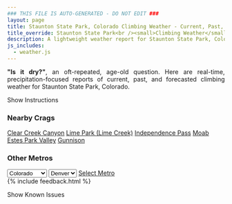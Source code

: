 ```yaml
---
### THIS FILE IS AUTO-GENERATED - DO NOT EDIT ###
layout: page
title: Staunton State Park, Colorado Climbing Weather - Current, Past, and Forecasted Report
title_override: Staunton State Park<br /><small>Climbing Weather</small>
description: A lightweight weather report for Staunton State Park, Colorado. Optimized for slow internet connections.
js_includes:
  - weather.js
---
```


<section class="measure center lh-copy f5-ns f6 ph2 mv4" style="text-align: justify;">
<strong>"Is it dry?"</strong>, an oft-repeated, age-old question. Here are real-time,
precipitation-focused reports of current, past, and forecasted climbing weather for Staunton State Park, Colorado.
</section>

<p id="settings-toggle" class="mw5 b center tc hover-light-red black-70 pointer">Show Instructions</p>
<section id="settings" class="overflow-hidden" style="display:none;">
    <div class="mv2 ph2 center">
        <div class="fn f6 tc pv2">
            <p class="measure lh-copy center"><strong>Show/hide hourly forecasts</strong> by clicking the desired day.</p>
            <hr class="mw5 p0 mv2 o-60 b0 bt b--light-red light-red bg-light-red">
            <p class="measure lh-copy center"><strong>Current and Past conditions</strong> are measured by the nearest weather station. <strong>Forecast conditions</strong> are calculated and polled separately.</p>
            <hr class="mw5 p0 mv2 o-60 b0 bt b--light-red light-red bg-light-red">
            <p class="measure lh-copy center"><strong>Having issues?</strong> Try <a id="clear-cache" class="no-underline relative fancy-link light-red hover-light-red" href="#">clearing the local cache</a>.</p>
            <hr class="mw5 p0 mv2 o-60 b0 bt b--light-red light-red bg-light-red">
            <p class="measure lh-copy center">Weather data sourced from <a class="no-underline fancy-link relative light-red" target="_blank" href="https://www.weather.gov/documentation/services-web-api">weather.gov</a>.</p>
        </div>
    </div>
</section>
<section id="weather" data-crag="staunton-state-park-colorado" class="mv4-ns mv3 ph2 center"></section>
<section id="nearby" class="tc lh-copy">
  <h3>Nearby Crags</h3>
<a class="nowrap no-underline fancy-link relative light-red mh3" href="/crags/clear-creek-canyon-colorado-weather.html">Clear Creek Canyon</a>
<a class="nowrap no-underline fancy-link relative light-red mh3" href="/crags/lime-park-lime-creek-colorado-weather.html">Lime Park (Lime Creek)</a>
<a class="nowrap no-underline fancy-link relative light-red mh3" href="/crags/independence-pass-colorado-weather.html">Independence Pass</a>
<a class="nowrap no-underline fancy-link relative light-red mh3" href="/crags/moab-utah-weather.html">Moab</a>
<a class="nowrap no-underline fancy-link relative light-red mh3" href="/crags/estes-park-valley-colorado-weather.html">Estes Park Valley</a>
<a class="nowrap no-underline fancy-link relative light-red mh3" href="/crags/gunnison-colorado-weather.html">Gunnison</a>
</section>
<section id="nearby" class="tc lh-copy">
  <h3>Other Metros</h3>
  <select class="ma1 bg-near-white pa2" id="stateSel">
    <option value="Texas">Texas</option>
    <option value="Washington">Washington</option>
    <option value="Colorado" selected>Colorado</option>
    <option value="Tennessee">Tennessee</option>
    <option value="Utah">Utah</option>
    <option value="California">California</option>
  </select>
  <select class="ma1 bg-near-white pa2" id="citySel">
    <option value="Denver" selected>Denver</option>
  </select>
  <a id="selectMetro" class="f6 link dim ph3 pv2 ma1 dib white bg-light-red" href="/crags/denver-colorado-weather.html">Select Metro</a>
  <script>
    var states = [];
    states["Texas"] = "Austin"
    states["Washington"] = "Seattle"
    states["Colorado"] = "Denver"
    states["Tennessee"] = "Nashville"
    states["Utah"] = "Salt Lake City"
    states["California"] = "San Francisco|Los Angeles"
  </script>
</section>
{% include feedback.html %}
<p id="issues-toggle" class="mw5 b center tc hover-light-red black-70 pointer">Show Known Issues</p>
<section id="issues" class="overflow-hidden tc f6">
</section>

<script>
  var weekly_BOU_48_51 = {"updated":"2023-01-07T02:04:15+00:00","units":"us","forecastGenerator":"BaselineForecastGenerator","generatedAt":"2023-01-07T08:35:21+00:00","updateTime":"2023-01-07T02:04:15+00:00","validTimes":"2023-01-06T20:00:00+00:00/P7DT9H","elevation":{"unitCode":"wmoUnit:m","value":2628.9},"periods":[{"number":1,"name":"Overnight","startTime":"2023-01-07T01:00:00-07:00","endTime":"2023-01-07T06:00:00-07:00","isDaytime":false,"temperature":15,"temperatureUnit":"F","temperatureTrend":"rising","windSpeed":"10 mph","windDirection":"WNW","icon":"https://api.weather.gov/icons/land/night/bkn?size=medium","shortForecast":"Mostly Cloudy","detailedForecast":"Mostly cloudy. Low around 15, with temperatures rising to around 17 overnight. West northwest wind around 10 mph."},{"number":2,"name":"Saturday","startTime":"2023-01-07T06:00:00-07:00","endTime":"2023-01-07T18:00:00-07:00","isDaytime":true,"temperature":36,"temperatureUnit":"F","temperatureTrend":"falling","windSpeed":"5 to 9 mph","windDirection":"WNW","icon":"https://api.weather.gov/icons/land/day/sct?size=medium","shortForecast":"Mostly Sunny","detailedForecast":"Mostly sunny. High near 36, with temperatures falling to around 28 in the afternoon. West northwest wind 5 to 9 mph, with gusts as high as 16 mph."},{"number":3,"name":"Saturday Night","startTime":"2023-01-07T18:00:00-07:00","endTime":"2023-01-08T06:00:00-07:00","isDaytime":false,"temperature":11,"temperatureUnit":"F","temperatureTrend":"rising","windSpeed":"6 to 10 mph","windDirection":"W","icon":"https://api.weather.gov/icons/land/night/few?size=medium","shortForecast":"Mostly Clear","detailedForecast":"Mostly clear. Low around 11, with temperatures rising to around 16 overnight. West wind 6 to 10 mph, with gusts as high as 18 mph."},{"number":4,"name":"Sunday","startTime":"2023-01-08T06:00:00-07:00","endTime":"2023-01-08T18:00:00-07:00","isDaytime":true,"temperature":40,"temperatureUnit":"F","temperatureTrend":null,"windSpeed":"8 to 15 mph","windDirection":"WSW","icon":"https://api.weather.gov/icons/land/day/sct?size=medium","shortForecast":"Mostly Sunny","detailedForecast":"Mostly sunny, with a high near 40. West southwest wind 8 to 15 mph, with gusts as high as 22 mph."},{"number":5,"name":"Sunday Night","startTime":"2023-01-08T18:00:00-07:00","endTime":"2023-01-09T06:00:00-07:00","isDaytime":false,"temperature":15,"temperatureUnit":"F","temperatureTrend":null,"windSpeed":"8 to 15 mph","windDirection":"WSW","icon":"https://api.weather.gov/icons/land/night/sct?size=medium","shortForecast":"Partly Cloudy","detailedForecast":"Partly cloudy, with a low around 15. West southwest wind 8 to 15 mph, with gusts as high as 21 mph."},{"number":6,"name":"Monday","startTime":"2023-01-09T06:00:00-07:00","endTime":"2023-01-09T18:00:00-07:00","isDaytime":true,"temperature":38,"temperatureUnit":"F","temperatureTrend":null,"windSpeed":"13 to 20 mph","windDirection":"W","icon":"https://api.weather.gov/icons/land/day/few?size=medium","shortForecast":"Sunny","detailedForecast":"Sunny, with a high near 38."},{"number":7,"name":"Monday Night","startTime":"2023-01-09T18:00:00-07:00","endTime":"2023-01-10T06:00:00-07:00","isDaytime":false,"temperature":18,"temperatureUnit":"F","temperatureTrend":null,"windSpeed":"13 mph","windDirection":"WSW","icon":"https://api.weather.gov/icons/land/night/sct?size=medium","shortForecast":"Partly Cloudy","detailedForecast":"Partly cloudy, with a low around 18."},{"number":8,"name":"Tuesday","startTime":"2023-01-10T06:00:00-07:00","endTime":"2023-01-10T18:00:00-07:00","isDaytime":true,"temperature":43,"temperatureUnit":"F","temperatureTrend":null,"windSpeed":"10 to 14 mph","windDirection":"WSW","icon":"https://api.weather.gov/icons/land/day/bkn?size=medium","shortForecast":"Partly Sunny","detailedForecast":"Partly sunny, with a high near 43."},{"number":9,"name":"Tuesday Night","startTime":"2023-01-10T18:00:00-07:00","endTime":"2023-01-11T06:00:00-07:00","isDaytime":false,"temperature":20,"temperatureUnit":"F","temperatureTrend":null,"windSpeed":"12 mph","windDirection":"W","icon":"https://api.weather.gov/icons/land/night/sct/snow?size=medium","shortForecast":"Partly Cloudy then Chance Light Snow","detailedForecast":"A chance of snow after 5am. Partly cloudy, with a low around 20."},{"number":10,"name":"Wednesday","startTime":"2023-01-11T06:00:00-07:00","endTime":"2023-01-11T18:00:00-07:00","isDaytime":true,"temperature":36,"temperatureUnit":"F","temperatureTrend":null,"windSpeed":"12 to 16 mph","windDirection":"WNW","icon":"https://api.weather.gov/icons/land/day/snow?size=medium","shortForecast":"Chance Light Snow","detailedForecast":"A chance of snow. Partly sunny, with a high near 36. Little or no snow accumulation expected."},{"number":11,"name":"Wednesday Night","startTime":"2023-01-11T18:00:00-07:00","endTime":"2023-01-12T06:00:00-07:00","isDaytime":false,"temperature":16,"temperatureUnit":"F","temperatureTrend":null,"windSpeed":"14 to 17 mph","windDirection":"WNW","icon":"https://api.weather.gov/icons/land/night/snow/sct?size=medium","shortForecast":"Slight Chance Light Snow then Partly Cloudy","detailedForecast":"A slight chance of snow before 11pm. Partly cloudy, with a low around 16. Little or no snow accumulation expected."},{"number":12,"name":"Thursday","startTime":"2023-01-12T06:00:00-07:00","endTime":"2023-01-12T18:00:00-07:00","isDaytime":true,"temperature":41,"temperatureUnit":"F","temperatureTrend":null,"windSpeed":"10 to 14 mph","windDirection":"W","icon":"https://api.weather.gov/icons/land/day/few?size=medium","shortForecast":"Sunny","detailedForecast":"Sunny, with a high near 41."},{"number":13,"name":"Thursday Night","startTime":"2023-01-12T18:00:00-07:00","endTime":"2023-01-13T06:00:00-07:00","isDaytime":false,"temperature":17,"temperatureUnit":"F","temperatureTrend":null,"windSpeed":"10 mph","windDirection":"WSW","icon":"https://api.weather.gov/icons/land/night/sct?size=medium","shortForecast":"Partly Cloudy","detailedForecast":"Partly cloudy, with a low around 17."},{"number":14,"name":"Friday","startTime":"2023-01-13T06:00:00-07:00","endTime":"2023-01-13T18:00:00-07:00","isDaytime":true,"temperature":47,"temperatureUnit":"F","temperatureTrend":null,"windSpeed":"7 to 12 mph","windDirection":"WSW","icon":"https://api.weather.gov/icons/land/day/sct?size=medium","shortForecast":"Mostly Sunny","detailedForecast":"Mostly sunny, with a high near 47."}]}
  var hourly_BOU_48_51 = {"@context":["https://geojson.org/geojson-ld/geojson-context.jsonld",{"@version":"1.1","wx":"https://api.weather.gov/ontology#","geo":"http://www.opengis.net/ont/geosparql#","unit":"http://codes.wmo.int/common/unit/","@vocab":"https://api.weather.gov/ontology#"}],"type":"Feature","geometry":{"type":"Polygon","coordinates":[[[-105.3851345,39.517059],[-105.3829453,39.495049900000005],[-105.3543489,39.496740800000005],[-105.35653210000001,39.51875020000001],[-105.3851345,39.517059]]]},"properties":{"updated":"2023-01-07T02:04:15+00:00","units":"us","forecastGenerator":"HourlyForecastGenerator","generatedAt":"2023-01-07T08:35:21+00:00","updateTime":"2023-01-07T02:04:15+00:00","validTimes":"2023-01-06T20:00:00+00:00/P7DT9H","elevation":{"unitCode":"wmoUnit:m","value":2628.9},"periods":[{"number":1,"name":"","startTime":"2023-01-07T01:00:00-07:00","endTime":"2023-01-07T02:00:00-07:00","isDaytime":false,"temperature":19,"temperatureUnit":"F","temperatureTrend":null,"windSpeed":"9 mph","windDirection":"W","icon":"https://api.weather.gov/icons/land/night/bkn?size=small","shortForecast":"Mostly Cloudy","detailedForecast":""},{"number":2,"name":"","startTime":"2023-01-07T02:00:00-07:00","endTime":"2023-01-07T03:00:00-07:00","isDaytime":false,"temperature":19,"temperatureUnit":"F","temperatureTrend":null,"windSpeed":"10 mph","windDirection":"W","icon":"https://api.weather.gov/icons/land/night/bkn?size=small","shortForecast":"Mostly Cloudy","detailedForecast":""},{"number":3,"name":"","startTime":"2023-01-07T03:00:00-07:00","endTime":"2023-01-07T04:00:00-07:00","isDaytime":false,"temperature":19,"temperatureUnit":"F","temperatureTrend":null,"windSpeed":"9 mph","windDirection":"W","icon":"https://api.weather.gov/icons/land/night/bkn?size=small","shortForecast":"Mostly Cloudy","detailedForecast":""},{"number":4,"name":"","startTime":"2023-01-07T04:00:00-07:00","endTime":"2023-01-07T05:00:00-07:00","isDaytime":false,"temperature":17,"temperatureUnit":"F","temperatureTrend":null,"windSpeed":"9 mph","windDirection":"W","icon":"https://api.weather.gov/icons/land/night/bkn?size=small","shortForecast":"Mostly Cloudy","detailedForecast":""},{"number":5,"name":"","startTime":"2023-01-07T05:00:00-07:00","endTime":"2023-01-07T06:00:00-07:00","isDaytime":false,"temperature":17,"temperatureUnit":"F","temperatureTrend":null,"windSpeed":"9 mph","windDirection":"WNW","icon":"https://api.weather.gov/icons/land/night/bkn?size=small","shortForecast":"Mostly Cloudy","detailedForecast":""},{"number":6,"name":"","startTime":"2023-01-07T06:00:00-07:00","endTime":"2023-01-07T07:00:00-07:00","isDaytime":true,"temperature":17,"temperatureUnit":"F","temperatureTrend":null,"windSpeed":"9 mph","windDirection":"WNW","icon":"https://api.weather.gov/icons/land/day/sct?size=small","shortForecast":"Mostly Sunny","detailedForecast":""},{"number":7,"name":"","startTime":"2023-01-07T07:00:00-07:00","endTime":"2023-01-07T08:00:00-07:00","isDaytime":true,"temperature":16,"temperatureUnit":"F","temperatureTrend":null,"windSpeed":"9 mph","windDirection":"WNW","icon":"https://api.weather.gov/icons/land/day/sct?size=small","shortForecast":"Mostly Sunny","detailedForecast":""},{"number":8,"name":"","startTime":"2023-01-07T08:00:00-07:00","endTime":"2023-01-07T09:00:00-07:00","isDaytime":true,"temperature":18,"temperatureUnit":"F","temperatureTrend":null,"windSpeed":"9 mph","windDirection":"WNW","icon":"https://api.weather.gov/icons/land/day/sct?size=small","shortForecast":"Mostly Sunny","detailedForecast":""},{"number":9,"name":"","startTime":"2023-01-07T09:00:00-07:00","endTime":"2023-01-07T10:00:00-07:00","isDaytime":true,"temperature":23,"temperatureUnit":"F","temperatureTrend":null,"windSpeed":"7 mph","windDirection":"W","icon":"https://api.weather.gov/icons/land/day/sct?size=small","shortForecast":"Mostly Sunny","detailedForecast":""},{"number":10,"name":"","startTime":"2023-01-07T10:00:00-07:00","endTime":"2023-01-07T11:00:00-07:00","isDaytime":true,"temperature":29,"temperatureUnit":"F","temperatureTrend":null,"windSpeed":"7 mph","windDirection":"W","icon":"https://api.weather.gov/icons/land/day/sct?size=small","shortForecast":"Mostly Sunny","detailedForecast":""},{"number":11,"name":"","startTime":"2023-01-07T11:00:00-07:00","endTime":"2023-01-07T12:00:00-07:00","isDaytime":true,"temperature":33,"temperatureUnit":"F","temperatureTrend":null,"windSpeed":"6 mph","windDirection":"W","icon":"https://api.weather.gov/icons/land/day/sct?size=small","shortForecast":"Mostly Sunny","detailedForecast":""},{"number":12,"name":"","startTime":"2023-01-07T12:00:00-07:00","endTime":"2023-01-07T13:00:00-07:00","isDaytime":true,"temperature":34,"temperatureUnit":"F","temperatureTrend":null,"windSpeed":"5 mph","windDirection":"W","icon":"https://api.weather.gov/icons/land/day/few?size=small","shortForecast":"Sunny","detailedForecast":""},{"number":13,"name":"","startTime":"2023-01-07T13:00:00-07:00","endTime":"2023-01-07T14:00:00-07:00","isDaytime":true,"temperature":35,"temperatureUnit":"F","temperatureTrend":null,"windSpeed":"5 mph","windDirection":"W","icon":"https://api.weather.gov/icons/land/day/few?size=small","shortForecast":"Sunny","detailedForecast":""},{"number":14,"name":"","startTime":"2023-01-07T14:00:00-07:00","endTime":"2023-01-07T15:00:00-07:00","isDaytime":true,"temperature":35,"temperatureUnit":"F","temperatureTrend":null,"windSpeed":"5 mph","windDirection":"W","icon":"https://api.weather.gov/icons/land/day/few?size=small","shortForecast":"Sunny","detailedForecast":""},{"number":15,"name":"","startTime":"2023-01-07T15:00:00-07:00","endTime":"2023-01-07T16:00:00-07:00","isDaytime":true,"temperature":34,"temperatureUnit":"F","temperatureTrend":null,"windSpeed":"7 mph","windDirection":"W","icon":"https://api.weather.gov/icons/land/day/few?size=small","shortForecast":"Sunny","detailedForecast":""},{"number":16,"name":"","startTime":"2023-01-07T16:00:00-07:00","endTime":"2023-01-07T17:00:00-07:00","isDaytime":true,"temperature":31,"temperatureUnit":"F","temperatureTrend":null,"windSpeed":"7 mph","windDirection":"W","icon":"https://api.weather.gov/icons/land/day/few?size=small","shortForecast":"Sunny","detailedForecast":""},{"number":17,"name":"","startTime":"2023-01-07T17:00:00-07:00","endTime":"2023-01-07T18:00:00-07:00","isDaytime":true,"temperature":28,"temperatureUnit":"F","temperatureTrend":null,"windSpeed":"7 mph","windDirection":"WNW","icon":"https://api.weather.gov/icons/land/day/few?size=small","shortForecast":"Sunny","detailedForecast":""},{"number":18,"name":"","startTime":"2023-01-07T18:00:00-07:00","endTime":"2023-01-07T19:00:00-07:00","isDaytime":false,"temperature":24,"temperatureUnit":"F","temperatureTrend":null,"windSpeed":"7 mph","windDirection":"WNW","icon":"https://api.weather.gov/icons/land/night/few?size=small","shortForecast":"Mostly Clear","detailedForecast":""},{"number":19,"name":"","startTime":"2023-01-07T19:00:00-07:00","endTime":"2023-01-07T20:00:00-07:00","isDaytime":false,"temperature":21,"temperatureUnit":"F","temperatureTrend":null,"windSpeed":"7 mph","windDirection":"WNW","icon":"https://api.weather.gov/icons/land/night/few?size=small","shortForecast":"Mostly Clear","detailedForecast":""},{"number":20,"name":"","startTime":"2023-01-07T20:00:00-07:00","endTime":"2023-01-07T21:00:00-07:00","isDaytime":false,"temperature":18,"temperatureUnit":"F","temperatureTrend":null,"windSpeed":"10 mph","windDirection":"W","icon":"https://api.weather.gov/icons/land/night/few?size=small","shortForecast":"Mostly Clear","detailedForecast":""},{"number":21,"name":"","startTime":"2023-01-07T21:00:00-07:00","endTime":"2023-01-07T22:00:00-07:00","isDaytime":false,"temperature":16,"temperatureUnit":"F","temperatureTrend":null,"windSpeed":"10 mph","windDirection":"W","icon":"https://api.weather.gov/icons/land/night/few?size=small","shortForecast":"Mostly Clear","detailedForecast":""},{"number":22,"name":"","startTime":"2023-01-07T22:00:00-07:00","endTime":"2023-01-07T23:00:00-07:00","isDaytime":false,"temperature":16,"temperatureUnit":"F","temperatureTrend":null,"windSpeed":"6 mph","windDirection":"W","icon":"https://api.weather.gov/icons/land/night/few?size=small","shortForecast":"Mostly Clear","detailedForecast":""},{"number":23,"name":"","startTime":"2023-01-07T23:00:00-07:00","endTime":"2023-01-08T00:00:00-07:00","isDaytime":false,"temperature":15,"temperatureUnit":"F","temperatureTrend":null,"windSpeed":"8 mph","windDirection":"W","icon":"https://api.weather.gov/icons/land/night/few?size=small","shortForecast":"Mostly Clear","detailedForecast":""},{"number":24,"name":"","startTime":"2023-01-08T00:00:00-07:00","endTime":"2023-01-08T01:00:00-07:00","isDaytime":false,"temperature":16,"temperatureUnit":"F","temperatureTrend":null,"windSpeed":"9 mph","windDirection":"W","icon":"https://api.weather.gov/icons/land/night/few?size=small","shortForecast":"Mostly Clear","detailedForecast":""},{"number":25,"name":"","startTime":"2023-01-08T01:00:00-07:00","endTime":"2023-01-08T02:00:00-07:00","isDaytime":false,"temperature":16,"temperatureUnit":"F","temperatureTrend":null,"windSpeed":"10 mph","windDirection":"W","icon":"https://api.weather.gov/icons/land/night/sct?size=small","shortForecast":"Partly Cloudy","detailedForecast":""},{"number":26,"name":"","startTime":"2023-01-08T02:00:00-07:00","endTime":"2023-01-08T03:00:00-07:00","isDaytime":false,"temperature":15,"temperatureUnit":"F","temperatureTrend":null,"windSpeed":"10 mph","windDirection":"W","icon":"https://api.weather.gov/icons/land/night/sct?size=small","shortForecast":"Partly Cloudy","detailedForecast":""},{"number":27,"name":"","startTime":"2023-01-08T03:00:00-07:00","endTime":"2023-01-08T04:00:00-07:00","isDaytime":false,"temperature":15,"temperatureUnit":"F","temperatureTrend":null,"windSpeed":"10 mph","windDirection":"W","icon":"https://api.weather.gov/icons/land/night/sct?size=small","shortForecast":"Partly Cloudy","detailedForecast":""},{"number":28,"name":"","startTime":"2023-01-08T04:00:00-07:00","endTime":"2023-01-08T05:00:00-07:00","isDaytime":false,"temperature":15,"temperatureUnit":"F","temperatureTrend":null,"windSpeed":"10 mph","windDirection":"W","icon":"https://api.weather.gov/icons/land/night/sct?size=small","shortForecast":"Partly Cloudy","detailedForecast":""},{"number":29,"name":"","startTime":"2023-01-08T05:00:00-07:00","endTime":"2023-01-08T06:00:00-07:00","isDaytime":false,"temperature":16,"temperatureUnit":"F","temperatureTrend":null,"windSpeed":"10 mph","windDirection":"W","icon":"https://api.weather.gov/icons/land/night/sct?size=small","shortForecast":"Partly Cloudy","detailedForecast":""},{"number":30,"name":"","startTime":"2023-01-08T06:00:00-07:00","endTime":"2023-01-08T07:00:00-07:00","isDaytime":true,"temperature":15,"temperatureUnit":"F","temperatureTrend":null,"windSpeed":"12 mph","windDirection":"W","icon":"https://api.weather.gov/icons/land/day/sct?size=small","shortForecast":"Mostly Sunny","detailedForecast":""},{"number":31,"name":"","startTime":"2023-01-08T07:00:00-07:00","endTime":"2023-01-08T08:00:00-07:00","isDaytime":true,"temperature":16,"temperatureUnit":"F","temperatureTrend":null,"windSpeed":"12 mph","windDirection":"W","icon":"https://api.weather.gov/icons/land/day/sct?size=small","shortForecast":"Mostly Sunny","detailedForecast":""},{"number":32,"name":"","startTime":"2023-01-08T08:00:00-07:00","endTime":"2023-01-08T09:00:00-07:00","isDaytime":true,"temperature":18,"temperatureUnit":"F","temperatureTrend":null,"windSpeed":"13 mph","windDirection":"W","icon":"https://api.weather.gov/icons/land/day/sct?size=small","shortForecast":"Mostly Sunny","detailedForecast":""},{"number":33,"name":"","startTime":"2023-01-08T09:00:00-07:00","endTime":"2023-01-08T10:00:00-07:00","isDaytime":true,"temperature":23,"temperatureUnit":"F","temperatureTrend":null,"windSpeed":"14 mph","windDirection":"W","icon":"https://api.weather.gov/icons/land/day/sct?size=small","shortForecast":"Mostly Sunny","detailedForecast":""},{"number":34,"name":"","startTime":"2023-01-08T10:00:00-07:00","endTime":"2023-01-08T11:00:00-07:00","isDaytime":true,"temperature":29,"temperatureUnit":"F","temperatureTrend":null,"windSpeed":"15 mph","windDirection":"WSW","icon":"https://api.weather.gov/icons/land/day/sct?size=small","shortForecast":"Mostly Sunny","detailedForecast":""},{"number":35,"name":"","startTime":"2023-01-08T11:00:00-07:00","endTime":"2023-01-08T12:00:00-07:00","isDaytime":true,"temperature":35,"temperatureUnit":"F","temperatureTrend":null,"windSpeed":"15 mph","windDirection":"WSW","icon":"https://api.weather.gov/icons/land/day/sct?size=small","shortForecast":"Mostly Sunny","detailedForecast":""},{"number":36,"name":"","startTime":"2023-01-08T12:00:00-07:00","endTime":"2023-01-08T13:00:00-07:00","isDaytime":true,"temperature":38,"temperatureUnit":"F","temperatureTrend":null,"windSpeed":"15 mph","windDirection":"WSW","icon":"https://api.weather.gov/icons/land/day/sct?size=small","shortForecast":"Mostly Sunny","detailedForecast":""},{"number":37,"name":"","startTime":"2023-01-08T13:00:00-07:00","endTime":"2023-01-08T14:00:00-07:00","isDaytime":true,"temperature":39,"temperatureUnit":"F","temperatureTrend":null,"windSpeed":"14 mph","windDirection":"WSW","icon":"https://api.weather.gov/icons/land/day/sct?size=small","shortForecast":"Mostly Sunny","detailedForecast":""},{"number":38,"name":"","startTime":"2023-01-08T14:00:00-07:00","endTime":"2023-01-08T15:00:00-07:00","isDaytime":true,"temperature":39,"temperatureUnit":"F","temperatureTrend":null,"windSpeed":"13 mph","windDirection":"WSW","icon":"https://api.weather.gov/icons/land/day/sct?size=small","shortForecast":"Mostly Sunny","detailedForecast":""},{"number":39,"name":"","startTime":"2023-01-08T15:00:00-07:00","endTime":"2023-01-08T16:00:00-07:00","isDaytime":true,"temperature":38,"temperatureUnit":"F","temperatureTrend":null,"windSpeed":"10 mph","windDirection":"WSW","icon":"https://api.weather.gov/icons/land/day/sct?size=small","shortForecast":"Mostly Sunny","detailedForecast":""},{"number":40,"name":"","startTime":"2023-01-08T16:00:00-07:00","endTime":"2023-01-08T17:00:00-07:00","isDaytime":true,"temperature":35,"temperatureUnit":"F","temperatureTrend":null,"windSpeed":"9 mph","windDirection":"WSW","icon":"https://api.weather.gov/icons/land/day/sct?size=small","shortForecast":"Mostly Sunny","detailedForecast":""},{"number":41,"name":"","startTime":"2023-01-08T17:00:00-07:00","endTime":"2023-01-08T18:00:00-07:00","isDaytime":true,"temperature":32,"temperatureUnit":"F","temperatureTrend":null,"windSpeed":"8 mph","windDirection":"WSW","icon":"https://api.weather.gov/icons/land/day/sct?size=small","shortForecast":"Mostly Sunny","detailedForecast":""},{"number":42,"name":"","startTime":"2023-01-08T18:00:00-07:00","endTime":"2023-01-08T19:00:00-07:00","isDaytime":false,"temperature":29,"temperatureUnit":"F","temperatureTrend":null,"windSpeed":"8 mph","windDirection":"WSW","icon":"https://api.weather.gov/icons/land/night/sct?size=small","shortForecast":"Partly Cloudy","detailedForecast":""},{"number":43,"name":"","startTime":"2023-01-08T19:00:00-07:00","endTime":"2023-01-08T20:00:00-07:00","isDaytime":false,"temperature":25,"temperatureUnit":"F","temperatureTrend":null,"windSpeed":"9 mph","windDirection":"WSW","icon":"https://api.weather.gov/icons/land/night/bkn?size=small","shortForecast":"Mostly Cloudy","detailedForecast":""},{"number":44,"name":"","startTime":"2023-01-08T20:00:00-07:00","endTime":"2023-01-08T21:00:00-07:00","isDaytime":false,"temperature":22,"temperatureUnit":"F","temperatureTrend":null,"windSpeed":"10 mph","windDirection":"WSW","icon":"https://api.weather.gov/icons/land/night/bkn?size=small","shortForecast":"Mostly Cloudy","detailedForecast":""},{"number":45,"name":"","startTime":"2023-01-08T21:00:00-07:00","endTime":"2023-01-08T22:00:00-07:00","isDaytime":false,"temperature":21,"temperatureUnit":"F","temperatureTrend":null,"windSpeed":"10 mph","windDirection":"WSW","icon":"https://api.weather.gov/icons/land/night/sct?size=small","shortForecast":"Partly Cloudy","detailedForecast":""},{"number":46,"name":"","startTime":"2023-01-08T22:00:00-07:00","endTime":"2023-01-08T23:00:00-07:00","isDaytime":false,"temperature":21,"temperatureUnit":"F","temperatureTrend":null,"windSpeed":"10 mph","windDirection":"W","icon":"https://api.weather.gov/icons/land/night/sct?size=small","shortForecast":"Partly Cloudy","detailedForecast":""},{"number":47,"name":"","startTime":"2023-01-08T23:00:00-07:00","endTime":"2023-01-09T00:00:00-07:00","isDaytime":false,"temperature":21,"temperatureUnit":"F","temperatureTrend":null,"windSpeed":"10 mph","windDirection":"W","icon":"https://api.weather.gov/icons/land/night/sct?size=small","shortForecast":"Partly Cloudy","detailedForecast":""},{"number":48,"name":"","startTime":"2023-01-09T00:00:00-07:00","endTime":"2023-01-09T01:00:00-07:00","isDaytime":false,"temperature":20,"temperatureUnit":"F","temperatureTrend":null,"windSpeed":"12 mph","windDirection":"W","icon":"https://api.weather.gov/icons/land/night/sct?size=small","shortForecast":"Partly Cloudy","detailedForecast":""},{"number":49,"name":"","startTime":"2023-01-09T01:00:00-07:00","endTime":"2023-01-09T02:00:00-07:00","isDaytime":false,"temperature":20,"temperatureUnit":"F","temperatureTrend":null,"windSpeed":"13 mph","windDirection":"W","icon":"https://api.weather.gov/icons/land/night/few?size=small","shortForecast":"Mostly Clear","detailedForecast":""},{"number":50,"name":"","startTime":"2023-01-09T02:00:00-07:00","endTime":"2023-01-09T03:00:00-07:00","isDaytime":false,"temperature":20,"temperatureUnit":"F","temperatureTrend":null,"windSpeed":"14 mph","windDirection":"W","icon":"https://api.weather.gov/icons/land/night/few?size=small","shortForecast":"Mostly Clear","detailedForecast":""},{"number":51,"name":"","startTime":"2023-01-09T03:00:00-07:00","endTime":"2023-01-09T04:00:00-07:00","isDaytime":false,"temperature":19,"temperatureUnit":"F","temperatureTrend":null,"windSpeed":"14 mph","windDirection":"W","icon":"https://api.weather.gov/icons/land/night/few?size=small","shortForecast":"Mostly Clear","detailedForecast":""},{"number":52,"name":"","startTime":"2023-01-09T04:00:00-07:00","endTime":"2023-01-09T05:00:00-07:00","isDaytime":false,"temperature":19,"temperatureUnit":"F","temperatureTrend":null,"windSpeed":"15 mph","windDirection":"W","icon":"https://api.weather.gov/icons/land/night/few?size=small","shortForecast":"Mostly Clear","detailedForecast":""},{"number":53,"name":"","startTime":"2023-01-09T05:00:00-07:00","endTime":"2023-01-09T06:00:00-07:00","isDaytime":false,"temperature":19,"temperatureUnit":"F","temperatureTrend":null,"windSpeed":"15 mph","windDirection":"W","icon":"https://api.weather.gov/icons/land/night/few?size=small","shortForecast":"Mostly Clear","detailedForecast":""},{"number":54,"name":"","startTime":"2023-01-09T06:00:00-07:00","endTime":"2023-01-09T07:00:00-07:00","isDaytime":true,"temperature":18,"temperatureUnit":"F","temperatureTrend":null,"windSpeed":"16 mph","windDirection":"W","icon":"https://api.weather.gov/icons/land/day/few?size=small","shortForecast":"Sunny","detailedForecast":""},{"number":55,"name":"","startTime":"2023-01-09T07:00:00-07:00","endTime":"2023-01-09T08:00:00-07:00","isDaytime":true,"temperature":18,"temperatureUnit":"F","temperatureTrend":null,"windSpeed":"18 mph","windDirection":"W","icon":"https://api.weather.gov/icons/land/day/few?size=small","shortForecast":"Sunny","detailedForecast":""},{"number":56,"name":"","startTime":"2023-01-09T08:00:00-07:00","endTime":"2023-01-09T09:00:00-07:00","isDaytime":true,"temperature":20,"temperatureUnit":"F","temperatureTrend":null,"windSpeed":"20 mph","windDirection":"W","icon":"https://api.weather.gov/icons/land/day/few?size=small","shortForecast":"Sunny","detailedForecast":""},{"number":57,"name":"","startTime":"2023-01-09T09:00:00-07:00","endTime":"2023-01-09T10:00:00-07:00","isDaytime":true,"temperature":24,"temperatureUnit":"F","temperatureTrend":null,"windSpeed":"20 mph","windDirection":"W","icon":"https://api.weather.gov/icons/land/day/few?size=small","shortForecast":"Sunny","detailedForecast":""},{"number":58,"name":"","startTime":"2023-01-09T10:00:00-07:00","endTime":"2023-01-09T11:00:00-07:00","isDaytime":true,"temperature":29,"temperatureUnit":"F","temperatureTrend":null,"windSpeed":"20 mph","windDirection":"W","icon":"https://api.weather.gov/icons/land/day/few?size=small","shortForecast":"Sunny","detailedForecast":""},{"number":59,"name":"","startTime":"2023-01-09T11:00:00-07:00","endTime":"2023-01-09T12:00:00-07:00","isDaytime":true,"temperature":33,"temperatureUnit":"F","temperatureTrend":null,"windSpeed":"20 mph","windDirection":"W","icon":"https://api.weather.gov/icons/land/day/few?size=small","shortForecast":"Sunny","detailedForecast":""},{"number":60,"name":"","startTime":"2023-01-09T12:00:00-07:00","endTime":"2023-01-09T13:00:00-07:00","isDaytime":true,"temperature":36,"temperatureUnit":"F","temperatureTrend":null,"windSpeed":"20 mph","windDirection":"W","icon":"https://api.weather.gov/icons/land/day/few?size=small","shortForecast":"Sunny","detailedForecast":""},{"number":61,"name":"","startTime":"2023-01-09T13:00:00-07:00","endTime":"2023-01-09T14:00:00-07:00","isDaytime":true,"temperature":37,"temperatureUnit":"F","temperatureTrend":null,"windSpeed":"18 mph","windDirection":"W","icon":"https://api.weather.gov/icons/land/day/few?size=small","shortForecast":"Sunny","detailedForecast":""},{"number":62,"name":"","startTime":"2023-01-09T14:00:00-07:00","endTime":"2023-01-09T15:00:00-07:00","isDaytime":true,"temperature":37,"temperatureUnit":"F","temperatureTrend":null,"windSpeed":"17 mph","windDirection":"W","icon":"https://api.weather.gov/icons/land/day/few?size=small","shortForecast":"Sunny","detailedForecast":""},{"number":63,"name":"","startTime":"2023-01-09T15:00:00-07:00","endTime":"2023-01-09T16:00:00-07:00","isDaytime":true,"temperature":36,"temperatureUnit":"F","temperatureTrend":null,"windSpeed":"16 mph","windDirection":"W","icon":"https://api.weather.gov/icons/land/day/few?size=small","shortForecast":"Sunny","detailedForecast":""},{"number":64,"name":"","startTime":"2023-01-09T16:00:00-07:00","endTime":"2023-01-09T17:00:00-07:00","isDaytime":true,"temperature":34,"temperatureUnit":"F","temperatureTrend":null,"windSpeed":"15 mph","windDirection":"W","icon":"https://api.weather.gov/icons/land/day/few?size=small","shortForecast":"Sunny","detailedForecast":""},{"number":65,"name":"","startTime":"2023-01-09T17:00:00-07:00","endTime":"2023-01-09T18:00:00-07:00","isDaytime":true,"temperature":31,"temperatureUnit":"F","temperatureTrend":null,"windSpeed":"13 mph","windDirection":"W","icon":"https://api.weather.gov/icons/land/day/few?size=small","shortForecast":"Sunny","detailedForecast":""},{"number":66,"name":"","startTime":"2023-01-09T18:00:00-07:00","endTime":"2023-01-09T19:00:00-07:00","isDaytime":false,"temperature":28,"temperatureUnit":"F","temperatureTrend":null,"windSpeed":"13 mph","windDirection":"W","icon":"https://api.weather.gov/icons/land/night/few?size=small","shortForecast":"Mostly Clear","detailedForecast":""},{"number":67,"name":"","startTime":"2023-01-09T19:00:00-07:00","endTime":"2023-01-09T20:00:00-07:00","isDaytime":false,"temperature":25,"temperatureUnit":"F","temperatureTrend":null,"windSpeed":"13 mph","windDirection":"W","icon":"https://api.weather.gov/icons/land/night/few?size=small","shortForecast":"Mostly Clear","detailedForecast":""},{"number":68,"name":"","startTime":"2023-01-09T20:00:00-07:00","endTime":"2023-01-09T21:00:00-07:00","isDaytime":false,"temperature":22,"temperatureUnit":"F","temperatureTrend":null,"windSpeed":"13 mph","windDirection":"W","icon":"https://api.weather.gov/icons/land/night/few?size=small","shortForecast":"Mostly Clear","detailedForecast":""},{"number":69,"name":"","startTime":"2023-01-09T21:00:00-07:00","endTime":"2023-01-09T22:00:00-07:00","isDaytime":false,"temperature":21,"temperatureUnit":"F","temperatureTrend":null,"windSpeed":"13 mph","windDirection":"W","icon":"https://api.weather.gov/icons/land/night/few?size=small","shortForecast":"Mostly Clear","detailedForecast":""},{"number":70,"name":"","startTime":"2023-01-09T22:00:00-07:00","endTime":"2023-01-09T23:00:00-07:00","isDaytime":false,"temperature":22,"temperatureUnit":"F","temperatureTrend":null,"windSpeed":"13 mph","windDirection":"W","icon":"https://api.weather.gov/icons/land/night/few?size=small","shortForecast":"Mostly Clear","detailedForecast":""},{"number":71,"name":"","startTime":"2023-01-09T23:00:00-07:00","endTime":"2023-01-10T00:00:00-07:00","isDaytime":false,"temperature":22,"temperatureUnit":"F","temperatureTrend":null,"windSpeed":"12 mph","windDirection":"WSW","icon":"https://api.weather.gov/icons/land/night/sct?size=small","shortForecast":"Partly Cloudy","detailedForecast":""},{"number":72,"name":"","startTime":"2023-01-10T00:00:00-07:00","endTime":"2023-01-10T01:00:00-07:00","isDaytime":false,"temperature":22,"temperatureUnit":"F","temperatureTrend":null,"windSpeed":"12 mph","windDirection":"WSW","icon":"https://api.weather.gov/icons/land/night/sct?size=small","shortForecast":"Partly Cloudy","detailedForecast":""},{"number":73,"name":"","startTime":"2023-01-10T01:00:00-07:00","endTime":"2023-01-10T02:00:00-07:00","isDaytime":false,"temperature":23,"temperatureUnit":"F","temperatureTrend":null,"windSpeed":"12 mph","windDirection":"WSW","icon":"https://api.weather.gov/icons/land/night/sct?size=small","shortForecast":"Partly Cloudy","detailedForecast":""},{"number":74,"name":"","startTime":"2023-01-10T02:00:00-07:00","endTime":"2023-01-10T03:00:00-07:00","isDaytime":false,"temperature":23,"temperatureUnit":"F","temperatureTrend":null,"windSpeed":"12 mph","windDirection":"WSW","icon":"https://api.weather.gov/icons/land/night/sct?size=small","shortForecast":"Partly Cloudy","detailedForecast":""},{"number":75,"name":"","startTime":"2023-01-10T03:00:00-07:00","endTime":"2023-01-10T04:00:00-07:00","isDaytime":false,"temperature":24,"temperatureUnit":"F","temperatureTrend":null,"windSpeed":"12 mph","windDirection":"WSW","icon":"https://api.weather.gov/icons/land/night/sct?size=small","shortForecast":"Partly Cloudy","detailedForecast":""},{"number":76,"name":"","startTime":"2023-01-10T04:00:00-07:00","endTime":"2023-01-10T05:00:00-07:00","isDaytime":false,"temperature":24,"temperatureUnit":"F","temperatureTrend":null,"windSpeed":"12 mph","windDirection":"WSW","icon":"https://api.weather.gov/icons/land/night/sct?size=small","shortForecast":"Partly Cloudy","detailedForecast":""},{"number":77,"name":"","startTime":"2023-01-10T05:00:00-07:00","endTime":"2023-01-10T06:00:00-07:00","isDaytime":false,"temperature":24,"temperatureUnit":"F","temperatureTrend":null,"windSpeed":"13 mph","windDirection":"WSW","icon":"https://api.weather.gov/icons/land/night/bkn?size=small","shortForecast":"Mostly Cloudy","detailedForecast":""},{"number":78,"name":"","startTime":"2023-01-10T06:00:00-07:00","endTime":"2023-01-10T07:00:00-07:00","isDaytime":true,"temperature":24,"temperatureUnit":"F","temperatureTrend":null,"windSpeed":"13 mph","windDirection":"WSW","icon":"https://api.weather.gov/icons/land/day/bkn?size=small","shortForecast":"Partly Sunny","detailedForecast":""},{"number":79,"name":"","startTime":"2023-01-10T07:00:00-07:00","endTime":"2023-01-10T08:00:00-07:00","isDaytime":true,"temperature":24,"temperatureUnit":"F","temperatureTrend":null,"windSpeed":"13 mph","windDirection":"WSW","icon":"https://api.weather.gov/icons/land/day/bkn?size=small","shortForecast":"Partly Sunny","detailedForecast":""},{"number":80,"name":"","startTime":"2023-01-10T08:00:00-07:00","endTime":"2023-01-10T09:00:00-07:00","isDaytime":true,"temperature":26,"temperatureUnit":"F","temperatureTrend":null,"windSpeed":"13 mph","windDirection":"WSW","icon":"https://api.weather.gov/icons/land/day/bkn?size=small","shortForecast":"Partly Sunny","detailedForecast":""},{"number":81,"name":"","startTime":"2023-01-10T09:00:00-07:00","endTime":"2023-01-10T10:00:00-07:00","isDaytime":true,"temperature":30,"temperatureUnit":"F","temperatureTrend":null,"windSpeed":"13 mph","windDirection":"WSW","icon":"https://api.weather.gov/icons/land/day/bkn?size=small","shortForecast":"Partly Sunny","detailedForecast":""},{"number":82,"name":"","startTime":"2023-01-10T10:00:00-07:00","endTime":"2023-01-10T11:00:00-07:00","isDaytime":true,"temperature":35,"temperatureUnit":"F","temperatureTrend":null,"windSpeed":"13 mph","windDirection":"WSW","icon":"https://api.weather.gov/icons/land/day/bkn?size=small","shortForecast":"Partly Sunny","detailedForecast":""},{"number":83,"name":"","startTime":"2023-01-10T11:00:00-07:00","endTime":"2023-01-10T12:00:00-07:00","isDaytime":true,"temperature":39,"temperatureUnit":"F","temperatureTrend":null,"windSpeed":"14 mph","windDirection":"WSW","icon":"https://api.weather.gov/icons/land/day/bkn?size=small","shortForecast":"Partly Sunny","detailedForecast":""},{"number":84,"name":"","startTime":"2023-01-10T12:00:00-07:00","endTime":"2023-01-10T13:00:00-07:00","isDaytime":true,"temperature":41,"temperatureUnit":"F","temperatureTrend":null,"windSpeed":"14 mph","windDirection":"WSW","icon":"https://api.weather.gov/icons/land/day/bkn?size=small","shortForecast":"Partly Sunny","detailedForecast":""},{"number":85,"name":"","startTime":"2023-01-10T13:00:00-07:00","endTime":"2023-01-10T14:00:00-07:00","isDaytime":true,"temperature":42,"temperatureUnit":"F","temperatureTrend":null,"windSpeed":"14 mph","windDirection":"WSW","icon":"https://api.weather.gov/icons/land/day/bkn?size=small","shortForecast":"Partly Sunny","detailedForecast":""},{"number":86,"name":"","startTime":"2023-01-10T14:00:00-07:00","endTime":"2023-01-10T15:00:00-07:00","isDaytime":true,"temperature":42,"temperatureUnit":"F","temperatureTrend":null,"windSpeed":"14 mph","windDirection":"WSW","icon":"https://api.weather.gov/icons/land/day/bkn?size=small","shortForecast":"Partly Sunny","detailedForecast":""},{"number":87,"name":"","startTime":"2023-01-10T15:00:00-07:00","endTime":"2023-01-10T16:00:00-07:00","isDaytime":true,"temperature":41,"temperatureUnit":"F","temperatureTrend":null,"windSpeed":"14 mph","windDirection":"WSW","icon":"https://api.weather.gov/icons/land/day/bkn?size=small","shortForecast":"Partly Sunny","detailedForecast":""},{"number":88,"name":"","startTime":"2023-01-10T16:00:00-07:00","endTime":"2023-01-10T17:00:00-07:00","isDaytime":true,"temperature":39,"temperatureUnit":"F","temperatureTrend":null,"windSpeed":"14 mph","windDirection":"WSW","icon":"https://api.weather.gov/icons/land/day/bkn?size=small","shortForecast":"Partly Sunny","detailedForecast":""},{"number":89,"name":"","startTime":"2023-01-10T17:00:00-07:00","endTime":"2023-01-10T18:00:00-07:00","isDaytime":true,"temperature":37,"temperatureUnit":"F","temperatureTrend":null,"windSpeed":"10 mph","windDirection":"WSW","icon":"https://api.weather.gov/icons/land/day/sct?size=small","shortForecast":"Mostly Sunny","detailedForecast":""},{"number":90,"name":"","startTime":"2023-01-10T18:00:00-07:00","endTime":"2023-01-10T19:00:00-07:00","isDaytime":false,"temperature":34,"temperatureUnit":"F","temperatureTrend":null,"windSpeed":"10 mph","windDirection":"WSW","icon":"https://api.weather.gov/icons/land/night/sct?size=small","shortForecast":"Partly Cloudy","detailedForecast":""},{"number":91,"name":"","startTime":"2023-01-10T19:00:00-07:00","endTime":"2023-01-10T20:00:00-07:00","isDaytime":false,"temperature":31,"temperatureUnit":"F","temperatureTrend":null,"windSpeed":"10 mph","windDirection":"WSW","icon":"https://api.weather.gov/icons/land/night/sct?size=small","shortForecast":"Partly Cloudy","detailedForecast":""},{"number":92,"name":"","startTime":"2023-01-10T20:00:00-07:00","endTime":"2023-01-10T21:00:00-07:00","isDaytime":false,"temperature":29,"temperatureUnit":"F","temperatureTrend":null,"windSpeed":"10 mph","windDirection":"WSW","icon":"https://api.weather.gov/icons/land/night/sct?size=small","shortForecast":"Partly Cloudy","detailedForecast":""},{"number":93,"name":"","startTime":"2023-01-10T21:00:00-07:00","endTime":"2023-01-10T22:00:00-07:00","isDaytime":false,"temperature":27,"temperatureUnit":"F","temperatureTrend":null,"windSpeed":"10 mph","windDirection":"WSW","icon":"https://api.weather.gov/icons/land/night/sct?size=small","shortForecast":"Partly Cloudy","detailedForecast":""},{"number":94,"name":"","startTime":"2023-01-10T22:00:00-07:00","endTime":"2023-01-10T23:00:00-07:00","isDaytime":false,"temperature":27,"temperatureUnit":"F","temperatureTrend":null,"windSpeed":"10 mph","windDirection":"WSW","icon":"https://api.weather.gov/icons/land/night/sct?size=small","shortForecast":"Partly Cloudy","detailedForecast":""},{"number":95,"name":"","startTime":"2023-01-10T23:00:00-07:00","endTime":"2023-01-11T00:00:00-07:00","isDaytime":false,"temperature":26,"temperatureUnit":"F","temperatureTrend":null,"windSpeed":"10 mph","windDirection":"WSW","icon":"https://api.weather.gov/icons/land/night/sct?size=small","shortForecast":"Partly Cloudy","detailedForecast":""},{"number":96,"name":"","startTime":"2023-01-11T00:00:00-07:00","endTime":"2023-01-11T01:00:00-07:00","isDaytime":false,"temperature":26,"temperatureUnit":"F","temperatureTrend":null,"windSpeed":"10 mph","windDirection":"WSW","icon":"https://api.weather.gov/icons/land/night/sct?size=small","shortForecast":"Partly Cloudy","detailedForecast":""},{"number":97,"name":"","startTime":"2023-01-11T01:00:00-07:00","endTime":"2023-01-11T02:00:00-07:00","isDaytime":false,"temperature":25,"temperatureUnit":"F","temperatureTrend":null,"windSpeed":"10 mph","windDirection":"WSW","icon":"https://api.weather.gov/icons/land/night/sct?size=small","shortForecast":"Partly Cloudy","detailedForecast":""},{"number":98,"name":"","startTime":"2023-01-11T02:00:00-07:00","endTime":"2023-01-11T03:00:00-07:00","isDaytime":false,"temperature":24,"temperatureUnit":"F","temperatureTrend":null,"windSpeed":"10 mph","windDirection":"WSW","icon":"https://api.weather.gov/icons/land/night/sct?size=small","shortForecast":"Partly Cloudy","detailedForecast":""},{"number":99,"name":"","startTime":"2023-01-11T03:00:00-07:00","endTime":"2023-01-11T04:00:00-07:00","isDaytime":false,"temperature":23,"temperatureUnit":"F","temperatureTrend":null,"windSpeed":"10 mph","windDirection":"WSW","icon":"https://api.weather.gov/icons/land/night/sct?size=small","shortForecast":"Partly Cloudy","detailedForecast":""},{"number":100,"name":"","startTime":"2023-01-11T04:00:00-07:00","endTime":"2023-01-11T05:00:00-07:00","isDaytime":false,"temperature":22,"temperatureUnit":"F","temperatureTrend":null,"windSpeed":"10 mph","windDirection":"WSW","icon":"https://api.weather.gov/icons/land/night/sct?size=small","shortForecast":"Partly Cloudy","detailedForecast":""},{"number":101,"name":"","startTime":"2023-01-11T05:00:00-07:00","endTime":"2023-01-11T06:00:00-07:00","isDaytime":false,"temperature":21,"temperatureUnit":"F","temperatureTrend":null,"windSpeed":"12 mph","windDirection":"W","icon":"https://api.weather.gov/icons/land/night/snow?size=small","shortForecast":"Chance Light Snow","detailedForecast":""},{"number":102,"name":"","startTime":"2023-01-11T06:00:00-07:00","endTime":"2023-01-11T07:00:00-07:00","isDaytime":true,"temperature":21,"temperatureUnit":"F","temperatureTrend":null,"windSpeed":"12 mph","windDirection":"W","icon":"https://api.weather.gov/icons/land/day/snow?size=small","shortForecast":"Chance Light Snow","detailedForecast":""},{"number":103,"name":"","startTime":"2023-01-11T07:00:00-07:00","endTime":"2023-01-11T08:00:00-07:00","isDaytime":true,"temperature":22,"temperatureUnit":"F","temperatureTrend":null,"windSpeed":"12 mph","windDirection":"W","icon":"https://api.weather.gov/icons/land/day/snow?size=small","shortForecast":"Chance Light Snow","detailedForecast":""},{"number":104,"name":"","startTime":"2023-01-11T08:00:00-07:00","endTime":"2023-01-11T09:00:00-07:00","isDaytime":true,"temperature":24,"temperatureUnit":"F","temperatureTrend":null,"windSpeed":"12 mph","windDirection":"W","icon":"https://api.weather.gov/icons/land/day/snow?size=small","shortForecast":"Chance Light Snow","detailedForecast":""},{"number":105,"name":"","startTime":"2023-01-11T09:00:00-07:00","endTime":"2023-01-11T10:00:00-07:00","isDaytime":true,"temperature":27,"temperatureUnit":"F","temperatureTrend":null,"windSpeed":"12 mph","windDirection":"W","icon":"https://api.weather.gov/icons/land/day/snow?size=small","shortForecast":"Chance Light Snow","detailedForecast":""},{"number":106,"name":"","startTime":"2023-01-11T10:00:00-07:00","endTime":"2023-01-11T11:00:00-07:00","isDaytime":true,"temperature":31,"temperatureUnit":"F","temperatureTrend":null,"windSpeed":"12 mph","windDirection":"W","icon":"https://api.weather.gov/icons/land/day/snow?size=small","shortForecast":"Chance Light Snow","detailedForecast":""},{"number":107,"name":"","startTime":"2023-01-11T11:00:00-07:00","endTime":"2023-01-11T12:00:00-07:00","isDaytime":true,"temperature":35,"temperatureUnit":"F","temperatureTrend":null,"windSpeed":"16 mph","windDirection":"NW","icon":"https://api.weather.gov/icons/land/day/snow?size=small","shortForecast":"Chance Light Snow","detailedForecast":""},{"number":108,"name":"","startTime":"2023-01-11T12:00:00-07:00","endTime":"2023-01-11T13:00:00-07:00","isDaytime":true,"temperature":36,"temperatureUnit":"F","temperatureTrend":null,"windSpeed":"16 mph","windDirection":"NW","icon":"https://api.weather.gov/icons/land/day/snow?size=small","shortForecast":"Chance Light Snow","detailedForecast":""},{"number":109,"name":"","startTime":"2023-01-11T13:00:00-07:00","endTime":"2023-01-11T14:00:00-07:00","isDaytime":true,"temperature":36,"temperatureUnit":"F","temperatureTrend":null,"windSpeed":"16 mph","windDirection":"NW","icon":"https://api.weather.gov/icons/land/day/snow?size=small","shortForecast":"Chance Light Snow","detailedForecast":""},{"number":110,"name":"","startTime":"2023-01-11T14:00:00-07:00","endTime":"2023-01-11T15:00:00-07:00","isDaytime":true,"temperature":35,"temperatureUnit":"F","temperatureTrend":null,"windSpeed":"16 mph","windDirection":"NW","icon":"https://api.weather.gov/icons/land/day/snow?size=small","shortForecast":"Chance Light Snow","detailedForecast":""},{"number":111,"name":"","startTime":"2023-01-11T15:00:00-07:00","endTime":"2023-01-11T16:00:00-07:00","isDaytime":true,"temperature":34,"temperatureUnit":"F","temperatureTrend":null,"windSpeed":"16 mph","windDirection":"NW","icon":"https://api.weather.gov/icons/land/day/snow?size=small","shortForecast":"Chance Light Snow","detailedForecast":""},{"number":112,"name":"","startTime":"2023-01-11T16:00:00-07:00","endTime":"2023-01-11T17:00:00-07:00","isDaytime":true,"temperature":33,"temperatureUnit":"F","temperatureTrend":null,"windSpeed":"16 mph","windDirection":"NW","icon":"https://api.weather.gov/icons/land/day/snow?size=small","shortForecast":"Chance Light Snow","detailedForecast":""},{"number":113,"name":"","startTime":"2023-01-11T17:00:00-07:00","endTime":"2023-01-11T18:00:00-07:00","isDaytime":true,"temperature":31,"temperatureUnit":"F","temperatureTrend":null,"windSpeed":"14 mph","windDirection":"WNW","icon":"https://api.weather.gov/icons/land/day/snow?size=small","shortForecast":"Slight Chance Light Snow","detailedForecast":""},{"number":114,"name":"","startTime":"2023-01-11T18:00:00-07:00","endTime":"2023-01-11T19:00:00-07:00","isDaytime":false,"temperature":29,"temperatureUnit":"F","temperatureTrend":null,"windSpeed":"14 mph","windDirection":"WNW","icon":"https://api.weather.gov/icons/land/night/snow?size=small","shortForecast":"Slight Chance Light Snow","detailedForecast":""},{"number":115,"name":"","startTime":"2023-01-11T19:00:00-07:00","endTime":"2023-01-11T20:00:00-07:00","isDaytime":false,"temperature":27,"temperatureUnit":"F","temperatureTrend":null,"windSpeed":"14 mph","windDirection":"WNW","icon":"https://api.weather.gov/icons/land/night/snow?size=small","shortForecast":"Slight Chance Light Snow","detailedForecast":""},{"number":116,"name":"","startTime":"2023-01-11T20:00:00-07:00","endTime":"2023-01-11T21:00:00-07:00","isDaytime":false,"temperature":25,"temperatureUnit":"F","temperatureTrend":null,"windSpeed":"14 mph","windDirection":"WNW","icon":"https://api.weather.gov/icons/land/night/snow?size=small","shortForecast":"Slight Chance Light Snow","detailedForecast":""},{"number":117,"name":"","startTime":"2023-01-11T21:00:00-07:00","endTime":"2023-01-11T22:00:00-07:00","isDaytime":false,"temperature":24,"temperatureUnit":"F","temperatureTrend":null,"windSpeed":"14 mph","windDirection":"WNW","icon":"https://api.weather.gov/icons/land/night/snow?size=small","shortForecast":"Slight Chance Light Snow","detailedForecast":""},{"number":118,"name":"","startTime":"2023-01-11T22:00:00-07:00","endTime":"2023-01-11T23:00:00-07:00","isDaytime":false,"temperature":24,"temperatureUnit":"F","temperatureTrend":null,"windSpeed":"14 mph","windDirection":"WNW","icon":"https://api.weather.gov/icons/land/night/snow?size=small","shortForecast":"Slight Chance Light Snow","detailedForecast":""},{"number":119,"name":"","startTime":"2023-01-11T23:00:00-07:00","endTime":"2023-01-12T00:00:00-07:00","isDaytime":false,"temperature":23,"temperatureUnit":"F","temperatureTrend":null,"windSpeed":"17 mph","windDirection":"W","icon":"https://api.weather.gov/icons/land/night/sct?size=small","shortForecast":"Partly Cloudy","detailedForecast":""},{"number":120,"name":"","startTime":"2023-01-12T00:00:00-07:00","endTime":"2023-01-12T01:00:00-07:00","isDaytime":false,"temperature":22,"temperatureUnit":"F","temperatureTrend":null,"windSpeed":"17 mph","windDirection":"W","icon":"https://api.weather.gov/icons/land/night/sct?size=small","shortForecast":"Partly Cloudy","detailedForecast":""},{"number":121,"name":"","startTime":"2023-01-12T01:00:00-07:00","endTime":"2023-01-12T02:00:00-07:00","isDaytime":false,"temperature":21,"temperatureUnit":"F","temperatureTrend":null,"windSpeed":"17 mph","windDirection":"W","icon":"https://api.weather.gov/icons/land/night/sct?size=small","shortForecast":"Partly Cloudy","detailedForecast":""},{"number":122,"name":"","startTime":"2023-01-12T02:00:00-07:00","endTime":"2023-01-12T03:00:00-07:00","isDaytime":false,"temperature":20,"temperatureUnit":"F","temperatureTrend":null,"windSpeed":"17 mph","windDirection":"W","icon":"https://api.weather.gov/icons/land/night/sct?size=small","shortForecast":"Partly Cloudy","detailedForecast":""},{"number":123,"name":"","startTime":"2023-01-12T03:00:00-07:00","endTime":"2023-01-12T04:00:00-07:00","isDaytime":false,"temperature":19,"temperatureUnit":"F","temperatureTrend":null,"windSpeed":"17 mph","windDirection":"W","icon":"https://api.weather.gov/icons/land/night/sct?size=small","shortForecast":"Partly Cloudy","detailedForecast":""},{"number":124,"name":"","startTime":"2023-01-12T04:00:00-07:00","endTime":"2023-01-12T05:00:00-07:00","isDaytime":false,"temperature":18,"temperatureUnit":"F","temperatureTrend":null,"windSpeed":"17 mph","windDirection":"W","icon":"https://api.weather.gov/icons/land/night/sct?size=small","shortForecast":"Partly Cloudy","detailedForecast":""},{"number":125,"name":"","startTime":"2023-01-12T05:00:00-07:00","endTime":"2023-01-12T06:00:00-07:00","isDaytime":false,"temperature":17,"temperatureUnit":"F","temperatureTrend":null,"windSpeed":"14 mph","windDirection":"W","icon":"https://api.weather.gov/icons/land/night/few?size=small","shortForecast":"Mostly Clear","detailedForecast":""},{"number":126,"name":"","startTime":"2023-01-12T06:00:00-07:00","endTime":"2023-01-12T07:00:00-07:00","isDaytime":true,"temperature":17,"temperatureUnit":"F","temperatureTrend":null,"windSpeed":"14 mph","windDirection":"W","icon":"https://api.weather.gov/icons/land/day/few?size=small","shortForecast":"Sunny","detailedForecast":""},{"number":127,"name":"","startTime":"2023-01-12T07:00:00-07:00","endTime":"2023-01-12T08:00:00-07:00","isDaytime":true,"temperature":18,"temperatureUnit":"F","temperatureTrend":null,"windSpeed":"14 mph","windDirection":"W","icon":"https://api.weather.gov/icons/land/day/few?size=small","shortForecast":"Sunny","detailedForecast":""},{"number":128,"name":"","startTime":"2023-01-12T08:00:00-07:00","endTime":"2023-01-12T09:00:00-07:00","isDaytime":true,"temperature":20,"temperatureUnit":"F","temperatureTrend":null,"windSpeed":"14 mph","windDirection":"W","icon":"https://api.weather.gov/icons/land/day/few?size=small","shortForecast":"Sunny","detailedForecast":""},{"number":129,"name":"","startTime":"2023-01-12T09:00:00-07:00","endTime":"2023-01-12T10:00:00-07:00","isDaytime":true,"temperature":25,"temperatureUnit":"F","temperatureTrend":null,"windSpeed":"14 mph","windDirection":"W","icon":"https://api.weather.gov/icons/land/day/few?size=small","shortForecast":"Sunny","detailedForecast":""},{"number":130,"name":"","startTime":"2023-01-12T10:00:00-07:00","endTime":"2023-01-12T11:00:00-07:00","isDaytime":true,"temperature":31,"temperatureUnit":"F","temperatureTrend":null,"windSpeed":"14 mph","windDirection":"W","icon":"https://api.weather.gov/icons/land/day/few?size=small","shortForecast":"Sunny","detailedForecast":""},{"number":131,"name":"","startTime":"2023-01-12T11:00:00-07:00","endTime":"2023-01-12T12:00:00-07:00","isDaytime":true,"temperature":36,"temperatureUnit":"F","temperatureTrend":null,"windSpeed":"14 mph","windDirection":"W","icon":"https://api.weather.gov/icons/land/day/few?size=small","shortForecast":"Sunny","detailedForecast":""},{"number":132,"name":"","startTime":"2023-01-12T12:00:00-07:00","endTime":"2023-01-12T13:00:00-07:00","isDaytime":true,"temperature":38,"temperatureUnit":"F","temperatureTrend":null,"windSpeed":"14 mph","windDirection":"W","icon":"https://api.weather.gov/icons/land/day/few?size=small","shortForecast":"Sunny","detailedForecast":""},{"number":133,"name":"","startTime":"2023-01-12T13:00:00-07:00","endTime":"2023-01-12T14:00:00-07:00","isDaytime":true,"temperature":40,"temperatureUnit":"F","temperatureTrend":null,"windSpeed":"14 mph","windDirection":"W","icon":"https://api.weather.gov/icons/land/day/few?size=small","shortForecast":"Sunny","detailedForecast":""},{"number":134,"name":"","startTime":"2023-01-12T14:00:00-07:00","endTime":"2023-01-12T15:00:00-07:00","isDaytime":true,"temperature":39,"temperatureUnit":"F","temperatureTrend":null,"windSpeed":"14 mph","windDirection":"W","icon":"https://api.weather.gov/icons/land/day/few?size=small","shortForecast":"Sunny","detailedForecast":""},{"number":135,"name":"","startTime":"2023-01-12T15:00:00-07:00","endTime":"2023-01-12T16:00:00-07:00","isDaytime":true,"temperature":38,"temperatureUnit":"F","temperatureTrend":null,"windSpeed":"14 mph","windDirection":"W","icon":"https://api.weather.gov/icons/land/day/few?size=small","shortForecast":"Sunny","detailedForecast":""},{"number":136,"name":"","startTime":"2023-01-12T16:00:00-07:00","endTime":"2023-01-12T17:00:00-07:00","isDaytime":true,"temperature":36,"temperatureUnit":"F","temperatureTrend":null,"windSpeed":"14 mph","windDirection":"W","icon":"https://api.weather.gov/icons/land/day/few?size=small","shortForecast":"Sunny","detailedForecast":""},{"number":137,"name":"","startTime":"2023-01-12T17:00:00-07:00","endTime":"2023-01-12T18:00:00-07:00","isDaytime":true,"temperature":33,"temperatureUnit":"F","temperatureTrend":null,"windSpeed":"10 mph","windDirection":"W","icon":"https://api.weather.gov/icons/land/day/sct?size=small","shortForecast":"Mostly Sunny","detailedForecast":""},{"number":138,"name":"","startTime":"2023-01-12T18:00:00-07:00","endTime":"2023-01-12T19:00:00-07:00","isDaytime":false,"temperature":29,"temperatureUnit":"F","temperatureTrend":null,"windSpeed":"10 mph","windDirection":"W","icon":"https://api.weather.gov/icons/land/night/sct?size=small","shortForecast":"Partly Cloudy","detailedForecast":""},{"number":139,"name":"","startTime":"2023-01-12T19:00:00-07:00","endTime":"2023-01-12T20:00:00-07:00","isDaytime":false,"temperature":26,"temperatureUnit":"F","temperatureTrend":null,"windSpeed":"10 mph","windDirection":"W","icon":"https://api.weather.gov/icons/land/night/sct?size=small","shortForecast":"Partly Cloudy","detailedForecast":""},{"number":140,"name":"","startTime":"2023-01-12T20:00:00-07:00","endTime":"2023-01-12T21:00:00-07:00","isDaytime":false,"temperature":23,"temperatureUnit":"F","temperatureTrend":null,"windSpeed":"10 mph","windDirection":"W","icon":"https://api.weather.gov/icons/land/night/sct?size=small","shortForecast":"Partly Cloudy","detailedForecast":""},{"number":141,"name":"","startTime":"2023-01-12T21:00:00-07:00","endTime":"2023-01-12T22:00:00-07:00","isDaytime":false,"temperature":21,"temperatureUnit":"F","temperatureTrend":null,"windSpeed":"10 mph","windDirection":"W","icon":"https://api.weather.gov/icons/land/night/sct?size=small","shortForecast":"Partly Cloudy","detailedForecast":""},{"number":142,"name":"","startTime":"2023-01-12T22:00:00-07:00","endTime":"2023-01-12T23:00:00-07:00","isDaytime":false,"temperature":21,"temperatureUnit":"F","temperatureTrend":null,"windSpeed":"10 mph","windDirection":"W","icon":"https://api.weather.gov/icons/land/night/sct?size=small","shortForecast":"Partly Cloudy","detailedForecast":""},{"number":143,"name":"","startTime":"2023-01-12T23:00:00-07:00","endTime":"2023-01-13T00:00:00-07:00","isDaytime":false,"temperature":20,"temperatureUnit":"F","temperatureTrend":null,"windSpeed":"9 mph","windDirection":"W","icon":"https://api.weather.gov/icons/land/night/few?size=small","shortForecast":"Mostly Clear","detailedForecast":""},{"number":144,"name":"","startTime":"2023-01-13T00:00:00-07:00","endTime":"2023-01-13T01:00:00-07:00","isDaytime":false,"temperature":19,"temperatureUnit":"F","temperatureTrend":null,"windSpeed":"9 mph","windDirection":"W","icon":"https://api.weather.gov/icons/land/night/few?size=small","shortForecast":"Mostly Clear","detailedForecast":""},{"number":145,"name":"","startTime":"2023-01-13T01:00:00-07:00","endTime":"2023-01-13T02:00:00-07:00","isDaytime":false,"temperature":19,"temperatureUnit":"F","temperatureTrend":null,"windSpeed":"9 mph","windDirection":"W","icon":"https://api.weather.gov/icons/land/night/few?size=small","shortForecast":"Mostly Clear","detailedForecast":""},{"number":146,"name":"","startTime":"2023-01-13T02:00:00-07:00","endTime":"2023-01-13T03:00:00-07:00","isDaytime":false,"temperature":18,"temperatureUnit":"F","temperatureTrend":null,"windSpeed":"9 mph","windDirection":"W","icon":"https://api.weather.gov/icons/land/night/few?size=small","shortForecast":"Mostly Clear","detailedForecast":""},{"number":147,"name":"","startTime":"2023-01-13T03:00:00-07:00","endTime":"2023-01-13T04:00:00-07:00","isDaytime":false,"temperature":19,"temperatureUnit":"F","temperatureTrend":null,"windSpeed":"9 mph","windDirection":"W","icon":"https://api.weather.gov/icons/land/night/few?size=small","shortForecast":"Mostly Clear","detailedForecast":""},{"number":148,"name":"","startTime":"2023-01-13T04:00:00-07:00","endTime":"2023-01-13T05:00:00-07:00","isDaytime":false,"temperature":19,"temperatureUnit":"F","temperatureTrend":null,"windSpeed":"9 mph","windDirection":"W","icon":"https://api.weather.gov/icons/land/night/few?size=small","shortForecast":"Mostly Clear","detailedForecast":""},{"number":149,"name":"","startTime":"2023-01-13T05:00:00-07:00","endTime":"2023-01-13T06:00:00-07:00","isDaytime":false,"temperature":21,"temperatureUnit":"F","temperatureTrend":null,"windSpeed":"10 mph","windDirection":"WSW","icon":"https://api.weather.gov/icons/land/night/sct?size=small","shortForecast":"Partly Cloudy","detailedForecast":""},{"number":150,"name":"","startTime":"2023-01-13T06:00:00-07:00","endTime":"2023-01-13T07:00:00-07:00","isDaytime":true,"temperature":21,"temperatureUnit":"F","temperatureTrend":null,"windSpeed":"10 mph","windDirection":"WSW","icon":"https://api.weather.gov/icons/land/day/sct?size=small","shortForecast":"Mostly Sunny","detailedForecast":""},{"number":151,"name":"","startTime":"2023-01-13T07:00:00-07:00","endTime":"2023-01-13T08:00:00-07:00","isDaytime":true,"temperature":23,"temperatureUnit":"F","temperatureTrend":null,"windSpeed":"10 mph","windDirection":"WSW","icon":"https://api.weather.gov/icons/land/day/sct?size=small","shortForecast":"Mostly Sunny","detailedForecast":""},{"number":152,"name":"","startTime":"2023-01-13T08:00:00-07:00","endTime":"2023-01-13T09:00:00-07:00","isDaytime":true,"temperature":25,"temperatureUnit":"F","temperatureTrend":null,"windSpeed":"10 mph","windDirection":"WSW","icon":"https://api.weather.gov/icons/land/day/sct?size=small","shortForecast":"Mostly Sunny","detailedForecast":""},{"number":153,"name":"","startTime":"2023-01-13T09:00:00-07:00","endTime":"2023-01-13T10:00:00-07:00","isDaytime":true,"temperature":30,"temperatureUnit":"F","temperatureTrend":null,"windSpeed":"10 mph","windDirection":"WSW","icon":"https://api.weather.gov/icons/land/day/sct?size=small","shortForecast":"Mostly Sunny","detailedForecast":""},{"number":154,"name":"","startTime":"2023-01-13T10:00:00-07:00","endTime":"2023-01-13T11:00:00-07:00","isDaytime":true,"temperature":36,"temperatureUnit":"F","temperatureTrend":null,"windSpeed":"10 mph","windDirection":"WSW","icon":"https://api.weather.gov/icons/land/day/sct?size=small","shortForecast":"Mostly Sunny","detailedForecast":""},{"number":155,"name":"","startTime":"2023-01-13T11:00:00-07:00","endTime":"2023-01-13T12:00:00-07:00","isDaytime":true,"temperature":41,"temperatureUnit":"F","temperatureTrend":null,"windSpeed":"12 mph","windDirection":"WSW","icon":"https://api.weather.gov/icons/land/day/sct?size=small","shortForecast":"Mostly Sunny","detailedForecast":""},{"number":156,"name":"","startTime":"2023-01-13T12:00:00-07:00","endTime":"2023-01-13T13:00:00-07:00","isDaytime":true,"temperature":44,"temperatureUnit":"F","temperatureTrend":null,"windSpeed":"12 mph","windDirection":"WSW","icon":"https://api.weather.gov/icons/land/day/sct?size=small","shortForecast":"Mostly Sunny","detailedForecast":""}]}}
  var crags_config = [
  {
    "name": "Staunton State Park",
    "note": "Interesting and featured rock",
    "mountainProject": "https://www.mountainproject.com/area/107838839/staunton-state-park",
    "station": "KAPA",
    "office": "BOU/48,51",
    "coordinates": [
      -105.379,
      39.499
    ]
  }
]</script>
